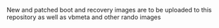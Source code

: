 New and patched boot and recovery images are to be uploaded to this repository as well as vbmeta and other rando images

